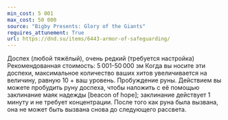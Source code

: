 ```yaml
---
min_cost: 5 001
max_cost: 50 000
source: "Bigby Presents: Glory of the Giants"
requires_attunement: True
url: https://dnd.su/items/6443-armor-of-safeguarding/
---
```


Доспех (любой тяжёлый), очень редкий (требуется настройка)
Рекомендованная стоимость: 5 001-50 000 зм
Когда вы носите эти доспехи, максимальное количество ваших хитов увеличивается на величину, равную 10 + ваш уровень.
Пробуждение руны. Действием вы можете пробудить руну доспеха, чтобы наложить с её помощью заклинание маяк надежды [beacon of hope]; заклинание действует 1 минуту и не требует концентрации. После того как руна была вызвана, она не может быть вызвана снова до следующего рассвета.